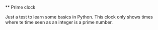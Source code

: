 ** Prime clock

Just a test to learn some basics in Python.
This clock only shows times where te time seen as an integer is a prime number.
